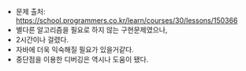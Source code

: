 * 문제 출처: https://school.programmers.co.kr/learn/courses/30/lessons/150366
* 별다른 알고리즘을 필요로 하지 않는 구현문제였으나,
* 2시간이나 걸렸다.
* 자바에 더욱 익숙해질 필요가 있을거같다.
* 중단점을 이용한 디버깅은 역시나 도움이 됐다.
